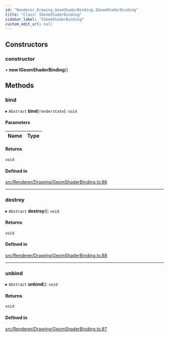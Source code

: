 ```yaml
---
id: "Renderer_Drawing_GeomShaderBinding.IGeomShaderBinding"
title: "Class: IGeomShaderBinding"
sidebar_label: "IGeomShaderBinding"
custom_edit_url: null
---
```




## Constructors

### constructor

• **new IGeomShaderBinding**()

## Methods

### bind

▸ `Abstract` **bind**(`renderstate`): `void`

#### Parameters

| Name | Type |
| :------ | :------ |


#### Returns

`void`

#### Defined in

[src/Renderer/Drawing/GeomShaderBinding.ts:86](https://github.com/ZeaInc/zea-engine/blob/716e8606e/src/Renderer/Drawing/GeomShaderBinding.ts#L86)

___

### destroy

▸ `Abstract` **destroy**(): `void`

#### Returns

`void`

#### Defined in

[src/Renderer/Drawing/GeomShaderBinding.ts:88](https://github.com/ZeaInc/zea-engine/blob/716e8606e/src/Renderer/Drawing/GeomShaderBinding.ts#L88)

___

### unbind

▸ `Abstract` **unbind**(): `void`

#### Returns

`void`

#### Defined in

[src/Renderer/Drawing/GeomShaderBinding.ts:87](https://github.com/ZeaInc/zea-engine/blob/716e8606e/src/Renderer/Drawing/GeomShaderBinding.ts#L87)

